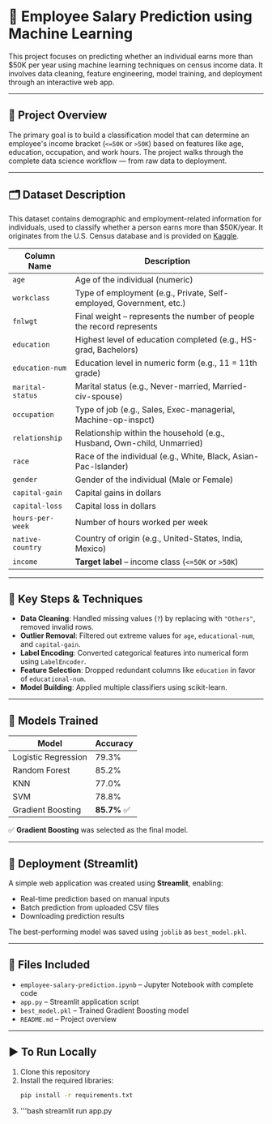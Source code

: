 # 🧠 Employee Salary Prediction using Machine Learning

This project focuses on predicting whether an individual earns more than $50K per year using machine learning techniques on census income data. It involves data cleaning, feature engineering, model training, and deployment through an interactive web app.

---

## 📌 Project Overview

The primary goal is to build a classification model that can determine an employee's income bracket (`<=50K` or `>50K`) based on features like age, education, occupation, and work hours. The project walks through the complete data science workflow — from raw data to deployment.

---

## 🗂️ Dataset Description

This dataset contains demographic and employment-related information for individuals, used to classify whether a person earns more than $50K/year. It originates from the U.S. Census database and is provided on [Kaggle](https://www.kaggle.com/datasets/uciml/adult-census-income).

| **Column Name**     | **Description**                                                                 |
|---------------------|----------------------------------------------------------------------------------|
| `age`               | Age of the individual (numeric)                                                 |
| `workclass`         | Type of employment (e.g., Private, Self-employed, Government, etc.)             |
| `fnlwgt`            | Final weight – represents the number of people the record represents            |
| `education`         | Highest level of education completed (e.g., HS-grad, Bachelors)                 |
| `education-num`     | Education level in numeric form (e.g., 11 = 11th grade)                          |
| `marital-status`    | Marital status (e.g., Never-married, Married-civ-spouse)                        |
| `occupation`        | Type of job (e.g., Sales, Exec-managerial, Machine-op-inspct)                   |
| `relationship`      | Relationship within the household (e.g., Husband, Own-child, Unmarried)         |
| `race`              | Race of the individual (e.g., White, Black, Asian-Pac-Islander)                 |
| `gender`            | Gender of the individual (Male or Female)                                       |
| `capital-gain`      | Capital gains in dollars                                                        |
| `capital-loss`      | Capital loss in dollars                                                         |
| `hours-per-week`    | Number of hours worked per week                                                 |
| `native-country`    | Country of origin (e.g., United-States, India, Mexico)                          |
| `income`            | **Target label** – income class (`<=50K` or `>50K`)                             |

---

## 🔧 Key Steps & Techniques

- **Data Cleaning**: Handled missing values (`?`) by replacing with `"Others"`, removed invalid rows.
- **Outlier Removal**: Filtered out extreme values for `age`, `educational-num`, and `capital-gain`.
- **Label Encoding**: Converted categorical features into numerical form using `LabelEncoder`.
- **Feature Selection**: Dropped redundant columns like `education` in favor of `educational-num`.
- **Model Building**: Applied multiple classifiers using scikit-learn.

---

## 🤖 Models Trained

| Model                | Accuracy |
|---------------------|----------|
| Logistic Regression | 79.3%    |
| Random Forest       | 85.2%    |
| KNN                 | 77.0%    |
| SVM                 | 78.8%    |
| Gradient Boosting   | **85.7%** ✅ |

✅ **Gradient Boosting** was selected as the final model.

---

## 🚀 Deployment (Streamlit)

A simple web application was created using **Streamlit**, enabling:
- Real-time prediction based on manual inputs
- Batch prediction from uploaded CSV files
- Downloading prediction results

The best-performing model was saved using `joblib` as `best_model.pkl`.

---

## 📂 Files Included

- `employee-salary-prediction.ipynb` – Jupyter Notebook with complete code
- `app.py` – Streamlit application script
- `best_model.pkl` – Trained Gradient Boosting model
- `README.md` – Project overview

---

## ▶️ To Run Locally

1. Clone this repository  
2. Install the required libraries:
   ```bash
   pip install -r requirements.txt
3. '''bash
   streamlit run app.py
   
